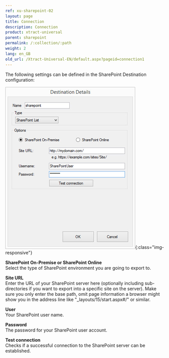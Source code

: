 ```yaml
---
ref: xu-sharepoint-02
layout: page
title: Connection
description: Connection
product: xtract-universal
parent: sharepoint
permalink: /:collection/:path
weight: 2
lang: en_GB
old_url: /Xtract-Universal-EN/default.aspx?pageid=connection1
---
```


The following settings can be defined in the SharePoint Destination configuration:


![XU_Sharepoint_Dest](/img/content/XU_Sharepoint_Dest.jpg){:class="img-responsive"}            


**SharePoint On-Premise or SharePoint Online**<br>
Select the type of SharePoint environment you are going to export to.

**Site URL**<br>
Enter the URL of your SharePoint server here (optionally including sub-directories if you want to export into a specific site on the server).
Make sure you only enter the base path, omit page information a browser might show you in the address line like "_layouts/15/start.aspx#/" or similar.

**User**<br>
Your SharePoint user name.

**Password**<br>
The password for your SharePoint user account.

**Test connection**<br>
Checks if a successful connection to the SharePoint server can be established.